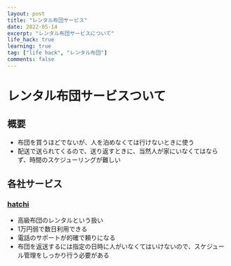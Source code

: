```yaml
---
layout: post
title: "レンタル布団サービス"
date: 2022-05-14
excerpt: "レンタル布団サービスについて"
life_hack: true
learning: true
tag: ["life hack", "レンタル布団"]
comments: false
---
```


# レンタル布団サービスついて

## 概要
 - 布団を買うほどでないが、人を泊めなくては行けないときに使う
 - 配送で送られてくるので、送り返すときに、当然人が家にいなくてはならず、時間のスケジューリングが難しい

## 各社サービス

### [hatchi](https://www.hatchi.jp)
 - 高級布団のレンタルという扱い
 - 1万円弱で数日利用できる
 - 電話のサポートが的確で頼りになる
 - 布団を返送するには指定の日時に人がいなくてはいけないので、スケジュール管理をしっかり行う必要がある
